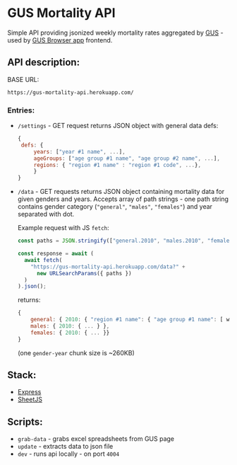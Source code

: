 # GUS Mortality API

Simple API providing jsonized weekly mortality rates aggregated by [GUS](https://stat.gov.pl/) - used by [GUS Browser app](https://github.com/jakubtelec/gus-browser) frontend.

## API description:

BASE URL:

```
https://gus-mortality-api.herokuapp.com/
```

### Entries:

- `/settings` - GET request returns JSON object with general data defs:

  ```js
  {
   defs: {
       years: ["year #1 name", ...],
       ageGroups: ["age group #1 name", "age group #2 name", ...],
       regions: { "region #1 name" : "region #1 code", ...},
       }
  }
  ```

- `/data` - GET requests returns JSON object containing mortality data for given genders and years. Accepts array of path strings - one path string contains gender category (`"general"`, `"males"`, `"females"`) and year separated with dot.

  Example request with JS `fetch`:

  ```js
  const paths = JSON.stringify(["general.2010", "males.2010", "females.2010"]);

  const response = await (
    await fetch(
      "https://gus-mortality-api.herokuapp.com/data?" +
        new URLSearchParams({ paths })
    )
  ).json();
  ```

  returns:

  ```js
  {
      general: { 2010: { "region #1 name": { "age group #1 name": [ week #1 deaths, week #2 deaths ..    .], ... }, ...}},
      males: { 2010: { ... } },
      females: { 2010: { ... }}
  }

  ```

  (one `gender-year` chunk size is ~260KB)

## Stack:

- [Express](https://github.com/expressjs/express)
- [SheetJS](https://github.com/SheetJS/sheetjs)

## Scripts:

- `grab-data` - grabs excel spreadsheets from GUS page
- `update` - extracts data to json file
- `dev` - runs api locally - on port `4004`
